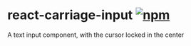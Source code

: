 # react-carriage-input [![npm](https://img.shields.io/npm/v/react-carriage-input.svg?maxAge=2592000)](https://www.npmjs.com/package/react-carriage-input)

A text input component, with the cursor locked in the center
